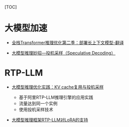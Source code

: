 [TOC]



# 大模型加速

- [全栈Transformer推理优化第二季：部署长上下文模型-翻译](https://zhuanlan.zhihu.com/p/697244539)

- [大模型推理妙招—投机采样（Speculative Decoding）](https://zhuanlan.zhihu.com/p/651359908)


# RTP-LLM

- [大模型推理优化实践：KV cache复用与投机采样](https://zhuanlan.zhihu.com/p/697801604)
  - 基于阿里RTP-LLM推理引擎的应用实践
  - 流量达到同一个实例
  - 使用投机采样技术

- [大模型推理框架RTP-LLM对LoRA的支持](https://zhuanlan.zhihu.com/p/698331657)